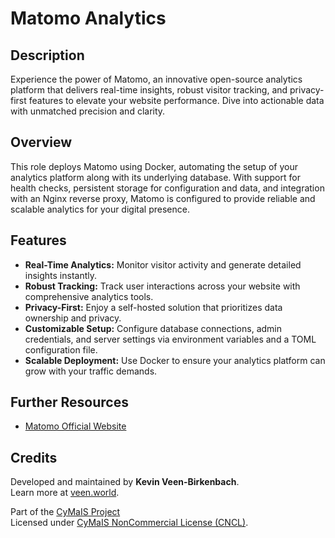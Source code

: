 # Matomo Analytics

## Description

Experience the power of Matomo, an innovative open-source analytics platform that delivers real-time insights, robust visitor tracking, and privacy-first features to elevate your website performance. Dive into actionable data with unmatched precision and clarity.

## Overview

This role deploys Matomo using Docker, automating the setup of your analytics platform along with its underlying database. With support for health checks, persistent storage for configuration and data, and integration with an Nginx reverse proxy, Matomo is configured to provide reliable and scalable analytics for your digital presence.

## Features

- **Real-Time Analytics:** Monitor visitor activity and generate detailed insights instantly.
- **Robust Tracking:** Track user interactions across your website with comprehensive analytics tools.
- **Privacy-First:** Enjoy a self-hosted solution that prioritizes data ownership and privacy.
- **Customizable Setup:** Configure database connections, admin credentials, and server settings via environment variables and a TOML configuration file.
- **Scalable Deployment:** Use Docker to ensure your analytics platform can grow with your traffic demands.

## Further Resources

- [Matomo Official Website](https://matomo.org/)

## Credits

Developed and maintained by **Kevin Veen-Birkenbach**.  
Learn more at [veen.world](https://www.veen.world).

Part of the [CyMaIS Project](https://github.com/kevinveenbirkenbach/cymais)  
Licensed under [CyMaIS NonCommercial License (CNCL)](https://s.veen.world/cncl).